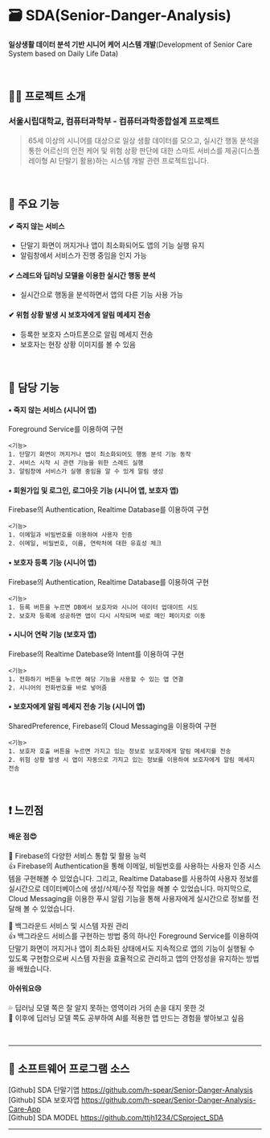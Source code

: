 # 🗃 SDA(Senior-Danger-Analysis)

**일상생활 데이터 분석 기반 시니어 케어 시스템 개발**(Development of Senior Care System based on Daily Life Data)

</br>

## 👨‍💻 프로젝트 소개

### 서울시립대학교, 컴퓨터과학부 - 컴퓨터과학종합설계 프로젝트

> 65세 이상의 시니어를 대상으로 일상 생활 데이터를 모으고, 실시간 행동 분석을 통한 어르신의 안전 케어 및 위험 상황 판단에 대한 스마트 서비스를 제공(디스플레이형 AI 단말기 활용)하는 시스템 개발 관련 프로젝트입니다.

</br>

## 📌 주요 기능
#### ✔ 죽지 않는 서비스
- 단말기 화면이 꺼지거나 앱이 최소화되어도 앱의 기능 실행 유지
- 알림창에서 서비스가 진행 중임을 인지 가능
#### ✔ 스레드와 딥러닝 모델을 이용한 실시간 행동 분석
- 실시간으로 행동을 분석하면서 앱의 다른 기능 사용 가능
#### ✔ 위험 상황 발생 시 보호자에게 알림 메세지 전송
- 등록한 보호자 스마트폰으로 알림 메세지 전송
- 보호자는 현장 상황 이미지를 볼 수 있음

</br>

## 📲 담당 기능
#### • 죽지 않는 서비스 (시니어 앱)
Foreground Service를 이용하여 구현

    <기능>
    1. 단말기 화면이 꺼지거나 앱이 최소화되어도 행동 분석 기능 동작
    2. 서비스 시작 시 관련 기능을 위한 스레드 실행
    3. 알림창에 서비스가 실행 중임을 알 수 있게 알림 생성

#### • 회원가입 및 로그인, 로그아웃 기능 (시니어 앱, 보호자 앱) 
Firebase의 Authentication, Realtime Database를 이용하여 구현

    <기능>
    1. 이메일과 비밀번호를 이용하여 사용자 인증
    2. 이메일, 비밀번호, 이름, 연락처에 대한 유효성 체크

#### • 보호자 등록 기능 (시니어 앱) 
Firebase의 Authentication, Realtime Database를 이용하여 구현

    <기능>
    1. 등록 버튼을 누르면 DB에서 보호자와 시니어 데이터 업데이트 시도
    2. 보호자 등록에 성공하면 앱이 다시 시작되며 바로 메인 페이지로 이동

#### • 시니어 연락 기능 (보호자 앱)
Firebase의 Realtime Datebase와 Intent를 이용하여 구현

    <기능>
    1. 전화하기 버튼을 누르면 해당 기능을 사용할 수 있는 앱 연결
    2. 시니어의 전화번호를 바로 넣어줌

#### • 보호자에게 알림 메세지 전송 기능 (시니어 앱) 
SharedPreference, Firebase의 Cloud Messaging을 이용하여 구현

    <기능>
    1. 보호자 호출 버튼을 누르면 가지고 있는 정보로 보호자에게 알림 메세지를 전송
    2. 위험 상황 발생 시 앱이 자동으로 가지고 있는 정보를 이용하여 보호자에게 알림 메세지 전송

</br>

## ❗ 느낀점
#### 배운 점😍
🎇 Firebase의 다양한 서비스 통합 및 활용 능력   
👍 Firebase의 Authentication을 통해 이메일, 비밀번호를 사용하는 사용자 인증 시스템을 구현해볼 수 있었습니다. 그리고, Realtime Database를 사용하여 사용자 정보를 실시간으로 데이터베이스에 생성/삭제/수정 작업을 해볼 수 있었습니다. 마지막으로, Cloud Messaging을 이용한 푸시 알림 기능을 통해 사용자에게 실시간으로 정보를 전달해 볼 수 있었습니다.

🎇 백그라운드 서비스 및 시스템 자원 관리   
👍 백그라운드 서비스를 구현하는 방법 중의 하나인 Foreground Service를 이용하여 단말기 화면이 꺼지거나 앱이 최소화된 상태에서도 지속적으로 앱의 기능이 실행될 수 있도록 구현함으로써 시스템 자원을 효율적으로 관리하고 앱의 안정성을 유지하는 방법을 배웠습니다.

#### 아쉬워요😢
💦 딥러닝 모델 쪽은 잘 알지 못하는 영역이라 거의 손을 대지 못한 것   
🚩 이후에 딥러닝 모델 쪽도 공부하여 AI를 적용한 앱 만드는 경험을 쌓아보고 싶음

</br>

---

## 💾 소프트웨어 프로그램 소스

[Github] SDA 단말기앱 https://github.com/h-spear/Senior-Danger-Analysis  
[Github] SDA 보호자앱 https://github.com/h-spear/Senior-Danger-Analysis-Care-App  
[Github] SDA MODEL https://github.com/ttjh1234/CSproject_SDA

---
